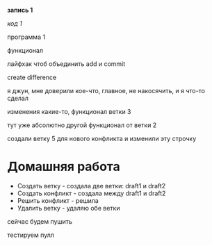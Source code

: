 **запись 1**

*код 1*

программа 1

функционал

лайфхак чтоб объединить add и commit 

create difference

я джун, мне доверили кое-что, главное, не накосячить, и я что-то сделал

изменения какие-то, функционал ветки 3

тут уже абсолютно другой функционал от ветки 2

создали ветку 5 для нового конфликта и изменили эту строчку

# Домашняя работа
* Создать ветку - создала две ветки: draft1 и draft2
* Создать конфликт - создала между draft1 и draft2
* Решить конфликт - решила
* Удалить ветку - удаляю обе ветки

сейчас будем пушить

тестируем пулл
